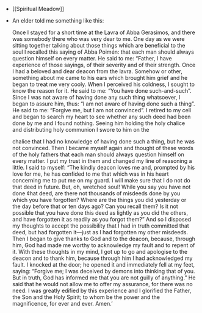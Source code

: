- [[Spiritual Meadow]]
- An elder told me something like this:  
   
  Once I stayed for a short time at the Lavra of Abba Gerasimos, and there was somebody there who was very dear to me. One day as we were sitting together talking about those things which are beneficial to the soul I recalled this saying of Abba Poimén: that each man should always question himself on every matter. He said to me: “Father, I have experience of those sayings, of their severity and of their strength. Once I had a beloved and dear deacon from the lavra. Somehow or other, something about me came to his ears which brought him grief and he began to treat me very cooly. When I perceived his coldness, I sought to know the reason for it. He said to me: “You have done such-and-such”. Since I was not aware of having done any such thing whatsoever, I began to assure him, thus: “I am not aware of having done such a thing”. He said to me: “Forgive me, but I am not convinced”. I retired to my cell and began to search my heart to see whether any such deed had been done by me and I found nothing. Seeing him holding the holy chalice and distributing holy communion I swore to him on the  
   
  chalice that I had no knowledge of having done such a thing, but he was not convinced. Then I became myself again and thought of these words of the holy fathers that each man should always question himself on every matter. I put my trust in them and changed my line of reasoning a little. I said to myself: “The kindly deacon loves me and, prompted by his love for me, he has confided to me that which was in his heart concerning me to put me on my guard. I will make sure that I do not do that deed in future. But, oh, wretched soul! While you say you have not done ¢hat deed, are there not thousands of misdeeds done by you which you have forgotten? Where are the things you did yesterday or the day before that or ten days ago? Can you recall them? Is it not possible that you have done this deed as lightly as you did the others, and have forgotten it as readily as you forgot them?” And so I disposed my thoughts to accept the possibility that I had in truth committed that deed, but had forgotten it—just as I had forgotten my other misdeeds. Then I began to give thanks to God and to the deacon, because, through him, God had made me worthy to acknowledge my fault and to repent of it. With these thoughts in my mind, I got up to go and apologise to the deacon and to thank him, because through him I had acknowledged my fault. I knocked at the door; he opened it and immediately fell at my feet, saying: “Forgive me; I was deceived by demons into thinking that of you. But in truth, God has informed me that you are not guilly of anything.” He said that he would not allow me to offer my assurance, for there was no need. I was greatly edified by this experience and I glorified the Father, the Son and the Holy Spirit; to whom be the power and the magnificence, for ever and ever. Amen.’